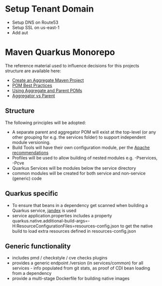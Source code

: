 # Setup Tenant Domain
- Setup DNS on Route53
- Setup SSL on us-east-1
- Add aut



# Maven Quarkus Monorepo

The reference material used to influence decisions for this projects structure are available here:

- [Create an Aggregate Maven Project](https://access.redhat.com/documentation/en-US/Fuse_ESB_Enterprise/7.1/html/Getting_Started/files/Develop-Aggregator.html)
- [POM Best Practices](https://books.sonatype.com/mvnref-book/reference/pom-relationships-sect-pom-best-practice.html)
- [Using Aggregate and Parent POMs](https://www.smartics.eu/confluence/display/BLOG/2013/07/22/Using+Aggregate+and+Parent+POMs)
- [Aggregator vs Parent](http://rostislav-matl.blogspot.com/2011/12/maven-aggregator-vs-parent.html)

## Structure

The following principles will be adopted:

- A separate parent and aggregator POM will exist at the top-level (or any other grouping for e.g. the services folder) to support independent module versioning.
- Build Tools will have their own configuration module, per the [Apache recommendations](https://maven.apache.org/plugins/maven-pmd-plugin/examples/multi-module-config.html)
- Profiles will be used to allow building of nested modules e.g. -Pservices, -Pcve
- Quarkus Services will be modules below the service directory
- common modules will be created for both service and non-service (generic) code

## Quarkus specific

- To ensure that beans in a dependency get scanned when building a Quarkus service, [jandex](https://quarkus.io/guides/cdi-reference#how-to-generate-a-jandex-index) is used
- service application.properties includes a property quarkus.native.additional-build-args=-H:ResourceConfigurationFiles=resources-config.json to get the native build to load extra resources defined in resources-config.json

## Generic functionality

- includes pmd / checkstyle / cve checks plugins
- provides a generic endpoint /version (in services/common) for all services - info populated from git stats, as proof of CDI bean loading from a dependency
- provide a multi-stage Dockerfile for building native images
